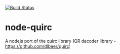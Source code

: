 [![Build Status](https://travis-ci.org/kAworu/node-quirc.svg?branch=master)](https://travis-ci.org/kAworu/node-quirc)

# node-quirc
A nodejs port of the quirc library (QR decoder library - https://github.com/dlbeer/quirc)
